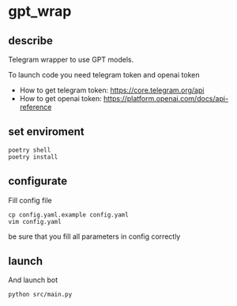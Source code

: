 # gpt_wrap
## describe
Telegram wrapper to use GPT models.

To launch code you need telegram token and openai token
- How to get telegram token: https://core.telegram.org/api
- How to get openai token: https://platform.openai.com/docs/api-reference

## set enviroment
```
poetry shell
poetry install
```

## configurate
Fill config file
```
cp config.yaml.example config.yaml
vim config.yaml
```
be sure that you fill all parameters in config correctly


## launch
And launch bot
```
python src/main.py
```
